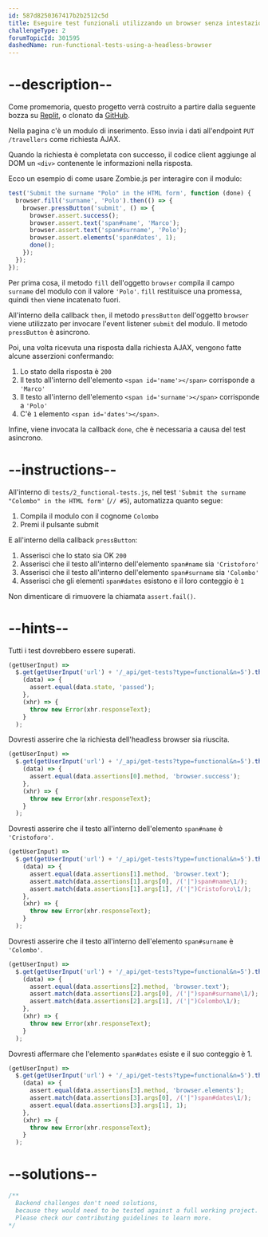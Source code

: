 ```yaml
---
id: 587d8250367417b2b2512c5d
title: Eseguire test funzionali utilizzando un browser senza intestazione
challengeType: 2
forumTopicId: 301595
dashedName: run-functional-tests-using-a-headless-browser
---
```


# --description--

Come promemoria, questo progetto verrà costruito a partire dalla seguente bozza su [Replit](https://replit.com/github/freeCodeCamp/boilerplate-mochachai), o clonato da [GitHub](https://github.com/freeCodeCamp/boilerplate-mochachai/).

Nella pagina c'è un modulo di inserimento. Esso invia i dati all'endpoint `PUT /travellers` come richiesta AJAX.

Quando la richiesta è completata con successo, il codice client aggiunge al DOM un `<div>` contenente le informazioni nella risposta.

Ecco un esempio di come usare Zombie.js per interagire con il modulo:

```js
test('Submit the surname "Polo" in the HTML form', function (done) {
  browser.fill('surname', 'Polo').then(() => {
    browser.pressButton('submit', () => {
      browser.assert.success();
      browser.assert.text('span#name', 'Marco');
      browser.assert.text('span#surname', 'Polo');
      browser.assert.elements('span#dates', 1);
      done();
    });
  });
});
```

Per prima cosa, il metodo `fill` dell'oggetto `browser` compila il campo `surname` del modulo con il valore `'Polo'`. `fill` restituisce una promessa, quindi `then` viene incatenato fuori.

All'interno della callback `then`, il metodo `pressButton` dell'oggetto `browser` viene utilizzato per invocare l'event listener `submit` del modulo. Il metodo `pressButton` è asincrono.

Poi, una volta ricevuta una risposta dalla richiesta AJAX, vengono fatte alcune asserzioni confermando:

1.  Lo stato della risposta è `200`
2.  Il testo all'interno dell'elemento `<span id='name'></span>` corrisponde a `'Marco'`
3.  Il testo all'interno dell'elemento `<span id='surname'></span>` corrisponde a `'Polo'`
4.  C'è `1` elemento `<span id='dates'></span>`.

Infine, viene invocata la callback `done`, che è necessaria a causa del test asincrono.

# --instructions--

All'interno di `tests/2_functional-tests.js`, nel test `'Submit the surname "Colombo" in the HTML form'` (`// #5`), automatizza quanto segue:

1.  Compila il modulo con il cognome `Colombo`
2.  Premi il pulsante submit

E all'interno della callback `pressButton`:

1.  Asserisci che lo stato sia OK `200`
2.  Asserisci che il testo all'interno dell'elemento `span#name` sia `'Cristoforo'`
3.  Asserisci che il testo all'interno dell'elemento `span#surname` sia `'Colombo'`
4.  Asserisci che gli elementi `span#dates` esistono e il loro conteggio è `1`

Non dimenticare di rimuovere la chiamata `assert.fail()`.

# --hints--

Tutti i test dovrebbero essere superati.

```js
(getUserInput) =>
  $.get(getUserInput('url') + '/_api/get-tests?type=functional&n=5').then(
    (data) => {
      assert.equal(data.state, 'passed');
    },
    (xhr) => {
      throw new Error(xhr.responseText);
    }
  );
```

Dovresti asserire che la richiesta dell'headless browser sia riuscita.

```js
(getUserInput) =>
  $.get(getUserInput('url') + '/_api/get-tests?type=functional&n=5').then(
    (data) => {
      assert.equal(data.assertions[0].method, 'browser.success');
    },
    (xhr) => {
      throw new Error(xhr.responseText);
    }
  );
```

Dovresti asserire che il testo all'interno dell'elemento `span#name` è `'Cristoforo'`.

```js
(getUserInput) =>
  $.get(getUserInput('url') + '/_api/get-tests?type=functional&n=5').then(
    (data) => {
      assert.equal(data.assertions[1].method, 'browser.text');
      assert.match(data.assertions[1].args[0], /('|")span#name\1/);
      assert.match(data.assertions[1].args[1], /('|")Cristoforo\1/);
    },
    (xhr) => {
      throw new Error(xhr.responseText);
    }
  );
```

Dovresti asserire che il testo all'interno dell'elemento `span#surname` è `'Colombo'`.

```js
(getUserInput) =>
  $.get(getUserInput('url') + '/_api/get-tests?type=functional&n=5').then(
    (data) => {
      assert.equal(data.assertions[2].method, 'browser.text');
      assert.match(data.assertions[2].args[0], /('|")span#surname\1/);
      assert.match(data.assertions[2].args[1], /('|")Colombo\1/);
    },
    (xhr) => {
      throw new Error(xhr.responseText);
    }
  );
```

Dovresti affermare che l'elemento `span#dates` esiste e il suo conteggio è 1.

```js
(getUserInput) =>
  $.get(getUserInput('url') + '/_api/get-tests?type=functional&n=5').then(
    (data) => {
      assert.equal(data.assertions[3].method, 'browser.elements');
      assert.match(data.assertions[3].args[0], /('|")span#dates\1/);
      assert.equal(data.assertions[3].args[1], 1);
    },
    (xhr) => {
      throw new Error(xhr.responseText);
    }
  );
```

# --solutions--

```js
/**
  Backend challenges don't need solutions, 
  because they would need to be tested against a full working project. 
  Please check our contributing guidelines to learn more.
*/
```
